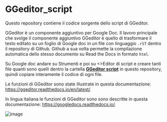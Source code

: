 # GGeditor_script

Questo repository contiene il codice sorgente dello script di GGeditor.

GGeditor è un componente aggiuntivo per Google Doc. Il lavoro principale che svolge il componente aggiuntivo GGeditor è quello di trasformare il testo editato su un foglio di Google doc in un file con linguaggio ``.rST`` dentro il repository di Github. Github a sua volta permette la compilazione automatica dello stesso documento su Read the Docs in formato ``html``. 

Su Google doc andare su Strumenti e poi su <>Editor di script e creare tanti file quanti sono quelli dentro la cartella [**GGeditor script**](https://github.com/cirospat/GGeditor_script/tree/master/GGeditor%20script) in questo repository, quindi copiare interamente il codice di ogni file.

Le funzioni di GGeditor sono state illustrate in questa documentazione: https://ggeditor.readthedocs.io/en/latest/.

In lingua italiana le funzioni di GGeditor sono sono descritte in questa documentazione: https://googledocs.readthedocs.io/.

![image](https://ggeditor.readthedocs.io/en/latest/_images/index_1.png)
